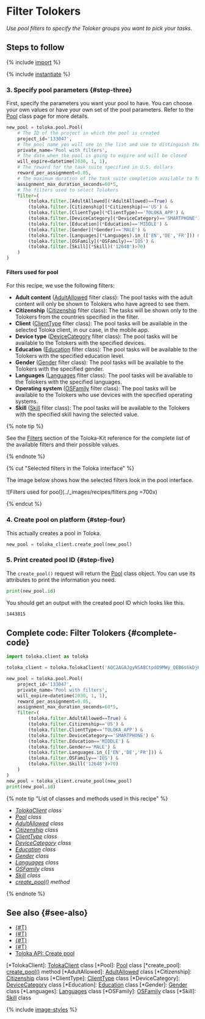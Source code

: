 # Filter Tolokers

_Use pool filters to specify the Toloker groups you want to pick your tasks._

## Steps to follow

{% include [import](../_includes/recipes/import.md) %}

{% include [instantiate](../_includes/recipes/instantiate.md) %}

### 3. Specify pool parameters {#step-three}

First, specify the parameters you want your pool to have. You can choose your own values or have your own set of the pool parameters. Refer to the [Pool](../reference/toloka.client.pool.Pool.md) class page for more details.

```python
new_pool = toloka.pool.Pool(
    # The ID of the project in which the pool is created
    project_id='133047',
    # The pool name you will see in the list and use to distinguish the pool from other ones
    private_name='Pool with filters',
    # The date when the pool is going to expire and will be closed
    will_expire=datetime(2030, 1, 1),
    # The reward for the task suite specified in U.S. dollars
    reward_per_assignment=0.05,
    # The maximum duration of the task suite completion available to Tolokers
    assignment_max_duration_seconds=60*5,
    # The filters used to select Tolokers
    filter=(
        (toloka.filter.[AdultAllowed](*AdultAllowed)==True) &
        (toloka.filter.[Citizenship](*Citizenship)=='US') &
        (toloka.filter.[ClientType](*ClientType)=='TOLOKA_APP') &
        (toloka.filter.[DeviceCategory](*DeviceCategory)=='SMARTPHONE') &
        (toloka.filter.[Education](*Education)=='MIDDLE') &
        (toloka.filter.[Gender](*Gender)=='MALE') &
        (toloka.filter.[Languages](*Languages).in_(['EN','DE','FR'])) &
        (toloka.filter.[OSFamily](*OSFamily)=='IOS') &
        (toloka.filter.[Skill](*Skill)('12648')>70)
    )
)
```

#### Filters used for pool

For this recipe, we use the following filters:

- **Adult content** ([AdultAllowed](../reference/toloka.client.filter.AdultAllowed.md) filter class): The pool tasks with the adult content will only be shown to Tolokers who have agreed to see them.
- **Citizenship** ([Citizenship](../reference/toloka.client.filter.Citizenship.md) filter class): The tasks will be shown only to the Tolokers from the countries specified in the filter.
- **Client** ([ClientType](../reference/toloka.client.filter.ClientType.md) filter class): The pool tasks will be available in the selected Toloka client, in our case, in the mobile app.
- **Device type** ([DeviceCategory](../reference/toloka.client.filter.DeviceCategory.md) filter class): The pool tasks will be available to the Tolokers with the specified devices.
- **Education** ([Education](../reference/toloka.client.filter.Education.md) filter class): The pool tasks will be available to the Tolokers with the specified education level.
- **Gender** ([Gender](../reference/toloka.client.filter.Gender.md) filter class): The pool tasks will be available to the Tolokers with the specified gender.
- **Languages** ([Languages](../reference/toloka.client.filter.Languages.md) filter class): The pool tasks will be available to the Tolokers with the specified languages.
- **Operating system** ([OSFamily](../reference/toloka.client.filter.OSFamily.md) filter class): The pool tasks will be available to the Tolokers who use devices with the specified operating systems.
- **Skill** ([Skill](../reference/toloka.client.filter.Skill.md) filter class): The pool tasks will be available to the Tolokers with the specified skill having the selected value.

{% note tip %}

See the [Filters](../reference/toloka.client.filter.AdultAllowed.md) section of the Toloka-Kit reference for the complete list of the available filters and their possible values.

{% endnote %}

{% cut "Selected filters in the Toloka interface" %}

The image below shows how the selected filters look in the pool interface.

![Filters used for pool](../_images/recipes/filters.png =700x)

{% endcut %}

### 4. Create pool on platform {#step-four}

This actually creates a pool in Toloka.

```python
new_pool = toloka_client.create_pool(new_pool)
```

### 5. Print created pool ID {#step-five}

The `create_pool()` request will return the [Pool](../reference/toloka.client.pool.Pool.md) class object. You can use its attributes to print the information you need.

```python
print(new_pool.id)
```

You should get an output with the created pool ID which looks like this.

```bash
1443815
```

## Complete code: Filter Tolokers {#complete-code}

```python
import toloka.client as toloka

toloka_client = toloka.TolokaClient('AQC2AGAJgyNSA8CtpdO9MWy_QEB6s6kDjHUoElE', 'PRODUCTION')

new_pool = toloka.pool.Pool(
    project_id='133047',
    private_name='Pool with filters',
    will_expire=datetime(2030, 1, 1),
    reward_per_assignment=0.05,
    assignment_max_duration_seconds=60*5,
    filter=(
        (toloka.filter.AdultAllowed==True) &
        (toloka.filter.Citizenship=='US') &
        (toloka.filter.ClientType=='TOLOKA_APP') &
        (toloka.filter.DeviceCategory=='SMARTPHONE') &
        (toloka.filter.Education=='MIDDLE') &
        (toloka.filter.Gender=='MALE') &
        (toloka.filter.Languages.in_(['EN','DE','FR'])) &
        (toloka.filter.OSFamily=='IOS') &
        (toloka.filter.Skill('12648')>70)
    )
)
new_pool = toloka_client.create_pool(new_pool)
print(new_pool.id)
```

{% note tip "List of classes and methods used in this recipe" %}

- _[TolokaClient](../reference/toloka.client.TolokaClient.md) class_
- _[Pool](../reference/toloka.client.pool.Pool.md) class_
- _[AdultAllowed](../reference/toloka.client.filter.AdultAllowed.md) class_
- _[Citizenship](../reference/toloka.client.filter.Citizenship.md) class_
- _[ClientType](../reference/toloka.client.filter.ClientType.md) class_
- _[DeviceCategory](../reference/toloka.client.filter.DeviceCategory.md) class_
- _[Education](../reference/toloka.client.filter.Education.md) class_
- _[Gender](../reference/toloka.client.filter.Gender.md) class_
- _[Languages](../reference/toloka.client.filter.Languages.md) class_
- _[OSFamily](../reference/toloka.client.filter.OSFamily.md) class_
- _[Skill](../reference/toloka.client.filter.Skill.md) class_
- _[create_pool()](../reference/toloka.client.TolokaClient.create_pool.md) method_

{% endnote %}

## See also {#see-also}

- [{#T}](../../guide/concepts/overview.md)
- [{#T}](./learn-basics.md)
- [{#T}](./use-cases.md)
- [{#T}](../../guide/concepts/filters.md)
- [Toloka API: Create pool](https://toloka.ai/docs/api/api-reference/#post-/pools)

[*TolokaClient]: [TolokaClient](../reference/toloka.client.TolokaClient.md) class
[*Pool]: [Pool](../reference/toloka.client.pool.Pool.md) class
[*create_pool]: [create_pool()](../reference/toloka.client.TolokaClient.create_pool.md) method
[*AdultAllowed]: [AdultAllowed](../reference/toloka.client.filter.AdultAllowed.md) class
[*Citizenship]: [Citizenship](../reference/toloka.client.filter.Citizenship.md) class
[*ClientType]: [ClientType](../reference/toloka.client.filter.ClientType.md) class
[*DeviceCategory]: [DeviceCategory](../reference/toloka.client.filter.DeviceCategory.md) class
[*Education]: [Education](../reference/toloka.client.filter.Education.md) class
[*Gender]: [Gender](../reference/toloka.client.filter.Gender.md) class
[*Languages]: [Languages](../reference/toloka.client.filter.Languages.md) class
[*OSFamily]: [OSFamily](../reference/toloka.client.filter.OSFamily.md) class
[*Skill]: [Skill](../reference/toloka.client.filter.Skill.md) class

{% include [image-styles](../../../_includes/image-styles-internal.md) %}